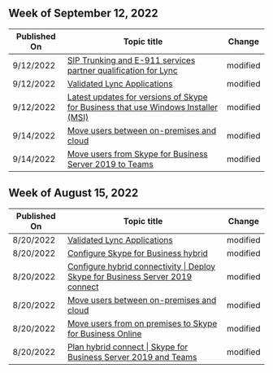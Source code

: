 <!-- This file is generated automatically each week. Changes made to this file will be overwritten.-->



## Week of September 12, 2022


| Published On |Topic title | Change |
|------|------------|--------|
| 9/12/2022 | [SIP Trunking and E-911 services partner qualification for Lync](/SkypeForBusiness/lync-cert/sip-trunking-services) | modified |
| 9/12/2022 | [Validated Lync Applications](/SkypeForBusiness/lync-cert/validated-lync-apps) | modified |
| 9/12/2022 | [Latest updates for versions of Skype for Business that use Windows Installer (MSI)](/SkypeForBusiness/sfb-client-updates) | modified |
| 9/14/2022 | [Move users between on-premises and cloud](/SkypeForBusiness/hybrid/move-users-between-on-premises-and-cloud) | modified |
| 9/14/2022 | [Move users from Skype for Business Server 2019 to Teams](/SkypeForBusiness/hybrid/move-users-from-on-premises-to-teams) | modified |


## Week of August 15, 2022


| Published On |Topic title | Change |
|------|------------|--------|
| 8/20/2022 | [Validated Lync Applications](/SkypeForBusiness/lync-cert/validated-lync-apps) | modified |
| 8/20/2022 | [Configure Skype for Business hybrid](/SkypeForBusiness/hybrid/configure-federation-with-skype-for-business-online) | modified |
| 8/20/2022 | [Configure hybrid connectivity \| Deploy Skype for Business Server 2019 connect](/SkypeForBusiness/hybrid/configure-hybrid-connectivity) | modified |
| 8/20/2022 | [Move users between on-premises and cloud](/SkypeForBusiness/hybrid/move-users-between-on-premises-and-cloud) | modified |
| 8/20/2022 | [Move users from on premises to Skype for Business Online](/SkypeForBusiness/hybrid/move-users-from-on-premises-to-skype-for-business-online) | modified |
| 8/20/2022 | [Plan hybrid connect \| Skype for Business Server 2019 and Teams](/SkypeForBusiness/hybrid/plan-hybrid-connectivity) | modified |

